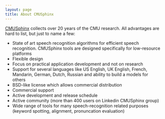 ```yaml
---
layout: page 
title: About CMUSphinx
---
```


[CMUSphinx](https://cmusphinx.github.io) collects over 20 years of the CMU
research. All advantages are hard to list, but just to name a few:

*  State of art speech recognition algorithms for efficient speech recognition. 
CMUSphinx tools are designed specifically for low-resource platforms
*  Flexible design
*  Focus on practical application development and not on research
*  Support for several languages like US English, UK English, French, Mandarin, 
German, Dutch, Russian and ability to build a models for others
*  BSD-like license which allows commercial distribution
*  Commercial support
*  Active development and release schedule
*  Active community (more than 400 users on Linkedin CMUSphinx group)
*  Wide range of tools for many speech-recognition related purposes (keyword 
spotting, alignment, pronuncation evaluation)
